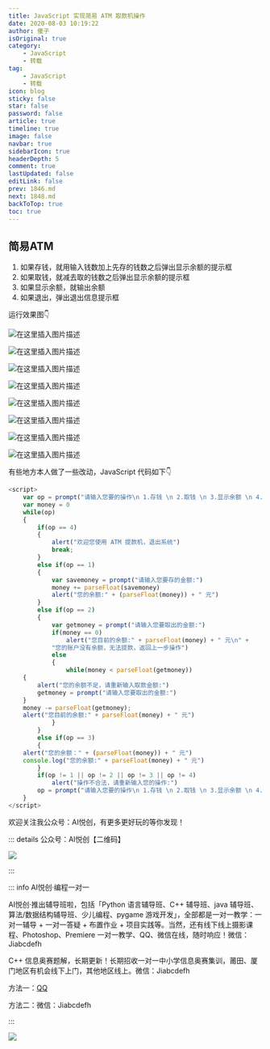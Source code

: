 ```yaml
---
title: JavaScript 实现简易 ATM 取款机操作
date: 2020-08-03 10:19:22
author: 傻子
isOriginal: true
category: 
    - JavaScript
    - 转载
tag:
    - JavaScript
    - 转载
icon: blog
sticky: false
star: false
password: false
article: true
timeline: true
image: false
navbar: true
sidebarIcon: true
headerDepth: 5
comment: true
lastUpdated: false
editLink: false
prev: 1846.md
next: 1848.md
backToTop: true
toc: true
---
```


## 简易ATM
1. 如果存钱，就用输入钱数加上先存的钱数之后弹出显示余额的提示框
2. 如果取钱，就减去取的钱数之后弹出显示余额的提示框
3. 如果显示余额，就输出余额
4. 如果退出，弹出退出信息提示框

运行效果图👇

![在这里插入图片描述](./47.assets/aeddff074bbe4f5285f056cd034046bc.png)

![在这里插入图片描述](./47.assets/33fe9bb8b1444e8188fa7bdab0f5ae7e.png)

![在这里插入图片描述](./47.assets/d22f55df10394f34a65746b651d1be4b.png)

![在这里插入图片描述](./47.assets/b3bf36369b094dd2b2105a8337a9d598.png)

![在这里插入图片描述](./47.assets/b3ab67c85c2548f9adebb241e36933d0.png)

![在这里插入图片描述](./47.assets/9f6fa8fed91643469d1f04740ab7a579.png)

![在这里插入图片描述](./47.assets/9dc7e273c3ef4c599dd9db7afa0d3f55.png)



![在这里插入图片描述](./47.assets/fe49e835cb7c4c7a9377a53b87fe009b.png)

有些地方本人做了一些改动，JavaScript 代码如下👇

```javascript
<script>
    var op = prompt("请输入您要的操作\n 1.存钱 \n 2.取钱 \n 3.显示余额 \n 4.退出")
    var money = 0
    while(op)
    {
        if(op == 4) 
        {
            alert("欢迎您使用 ATM 提款机，退出系统")
            break;
        }
        else if(op == 1)
        {
            var savemoney = prompt("请输入您要存的金额:")
            money += parseFloat(savemoney)
            alert("您的余额:" + (parseFloat(money)) + " 元")
        }
        else if(op == 2)
        {
            var getmoney = prompt("请输入您要取出的金额:")
            if(money == 0)
                alert("您目前的余额:" + parseFloat(money) + " 元\n" +
	        "您的账户没有余额，无法提款，返回上一步操作")
            else
            {
                while(money < parseFloat(getmoney))
	{
	    alert("您的余额不足，请重新输入取款金额:")
	    getmoney = prompt("请输入您要取出的金额:")
	}
	money -= parseFloat(getmoney);
	alert("您目前的余额:" + parseFloat(money) + " 元")
            }
        }
        else if(op == 3)
        {
	alert("您的余额：" + (parseFloat(money)) + " 元")
	console.log("您的余额:" + parseFloat(money) + " 元")
        }
        if(op != 1 || op != 2 || op != 3 || op != 4)
            alert("操作不合法，请重新输入您的操作:")
        op = prompt("请输入您要的操作\n 1.存钱 \n 2.取钱 \n 3.显示余额 \n 4.退出")
    }
</script>
```

欢迎关注我公众号：AI悦创，有更多更好玩的等你发现！

::: details 公众号：AI悦创【二维码】

![](/gzh.jpg)

:::

::: info AI悦创·编程一对一

AI悦创·推出辅导班啦，包括「Python 语言辅导班、C++ 辅导班、java 辅导班、算法/数据结构辅导班、少儿编程、pygame 游戏开发」，全部都是一对一教学：一对一辅导 + 一对一答疑 + 布置作业 + 项目实践等。当然，还有线下线上摄影课程、Photoshop、Premiere 一对一教学、QQ、微信在线，随时响应！微信：Jiabcdefh

C++ 信息奥赛题解，长期更新！长期招收一对一中小学信息奥赛集训，莆田、厦门地区有机会线下上门，其他地区线上。微信：Jiabcdefh

方法一：[QQ](http://wpa.qq.com/msgrd?v=3&uin=1432803776&site=qq&menu=yes)

方法二：微信：Jiabcdefh

:::

![](/zsxq.jpg)



